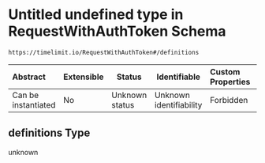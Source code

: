 # Untitled undefined type in RequestWithAuthToken Schema

```txt
https://timelimit.io/RequestWithAuthToken#/definitions
```




| Abstract            | Extensible | Status         | Identifiable            | Custom Properties | Additional Properties | Access Restrictions | Defined In                                                                                    |
| :------------------ | ---------- | -------------- | ----------------------- | :---------------- | --------------------- | ------------------- | --------------------------------------------------------------------------------------------- |
| Can be instantiated | No         | Unknown status | Unknown identifiability | Forbidden         | Allowed               | none                | [RequestWithAuthToken.schema.json\*](RequestWithAuthToken.schema.json "open original schema") |

## definitions Type

unknown
